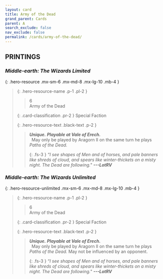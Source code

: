 ```yaml
---
layout: card
title: Army of the Dead
grand_parent: Cards
parent: A
search_exclude: false
nav_exclude: false
permalink: /cards/army-of-the-dead/
---
```


## PRINTINGS


### _Middle-earth: The Wizards Limited_

{: .hero-resource .mx-sm-6 .mx-md-8 .mx-lg-10 .mb-4 }
> {: .hero-resource-name .p-1 .pl-2 }
> > <div class="card-mp">6</div>
> > <div class="card-name">Army of the Dead</div>
>
> {: .card-classification .pr-2 }
> Special Faction
>
> {: .hero-resource-text .black-text .p-2 }
> > _**Unique.**_ _**Playable at Vale of Erech.**_  <br>&ensp;May only be played by Aragorn II on the same turn he plays _Paths of the Dead._ 
> > 
> > {: .fs-3 } 
> > _“I see shapes of Men and of horses, and pale banners like shreds of cloud, and spears like winter-thickets on a misty night. The Dead are following."_ ***---&#65279;LotRV*** 
> 

### _Middle-earth: The Wizards Unlimited_

{: .hero-resource-unlimited .mx-sm-6 .mx-md-8 .mx-lg-10 .mb-4 }
> {: .hero-resource-name .p-1 .pl-2 }
> > <div class="card-mp">6</div>
> > <div class="card-name">Army of the Dead</div>
>
> {: .card-classification .pr-2 }
> Special Faction
>
> {: .hero-resource-text .black-text .p-2 }
> > _**Unique.**_ _**Playable at Vale of Erech.**_  <br>&ensp;May only be played by Aragorn II on the same turn he plays _Paths of the Dead._ May not be influenced by an opponent. 
> > 
> > {: .fs-3 } 
> > _“I see shapes of Men and of horses, and pale banners like shreds of cloud, and spears like winter-thickets on a misty night. The Dead are following."_ ***---&#65279;LotRV*** 
> 
